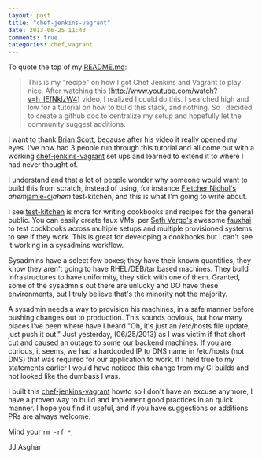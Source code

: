 ```yaml
---
layout: post
title: "chef-jenkins-vagrant"
date: 2013-06-25 11:43
comments: true
categories: chef,vagrant
---
```


To quote the top of my [README.md](https://github.com/jjasghar/chef-jenkins-vagrant/blob/master/README.md):

> This is my "recipe" on how I got Chef Jenkins and Vagrant to play nice. After watching this (http://www.youtube.com/watch?v=h_IEfNklzW4) video, I realized I could do this. I searched high and low for a tutorial on how to bulid this stack, and nothing. So I decided to create a github doc to centralize my setup and hopefully let the community suggest additions.

I want to thank [Brian Scott](https://github.com/bscott), because after his video it really opened my eyes.  I've now had 3 people run through this tutorial and all come out with a working [chef-jenkins-vagrant](https://github.com/jjasghar/chef-jenkins-vagrant) set ups and learned to extend it to where I had never thought of.  

I understand and that a lot of people wonder why someone would want to build this from scratch, instead of using, for instance [Fletcher Nichol's](https://github.com/fnichol) *ahem*[jamie-ci](https://github.com/jamie-ci/jamie)*ahem* test-kitchen, and this is what I'm going to write about.

I see [test-kitchen](https://github.com/opscode/test-kitchen) is more for writing cookbooks and recipes for the general public.  You can easily create faux VMs, per [Seth Vergo's](https://github.com/sethvargo) awesome [fauxhai](https://github.com/customink/fauxhai) to test cookbooks across multiple setups and multiple provisioned systems to see if they work.  This is great for developing a cookbooks but I can't see it working in a sysadmins workflow.  

Sysadmins have a select few boxes; they have their known quantities, they know they aren't going to have RHEL/DEB/tar based machines.  They build infrastructures to have uniformity, they stick with one of them.  Granted, some of the sysadmnis out there are unlucky and DO have these environments, but I truly believe that's the minority not the majority.

A sysadmin needs a way to provision his machines, in a safe manner before pushing changes out to production. This sounds obvious, but how many places I've been where have I heard "Oh, it's just an /etc/hosts file update, just push it out."  Just yesterday, (06/25/2013) as I was victim if that short cut and caused an outage to some our backend machines.  If you are curious, it seems, we had a hardcoded IP to DNS name in /etc/hosts (not DNS) that was required for our application to work.  If I held true to my statements earlier I would have noticed this change from my CI builds and not looked like the dumbass I was.

I built this [chef-jenkins-vagrant](https://github.com/jjasghar/chef-jenkins-vagrant) howto so I don't have an excuse anymore, I have a proven way to build and implement good practices in an quick manner.  I hope you find it useful, and if you have suggestions or additions PRs are always welcome.

Mind your `rm -rf *`,

JJ Asghar